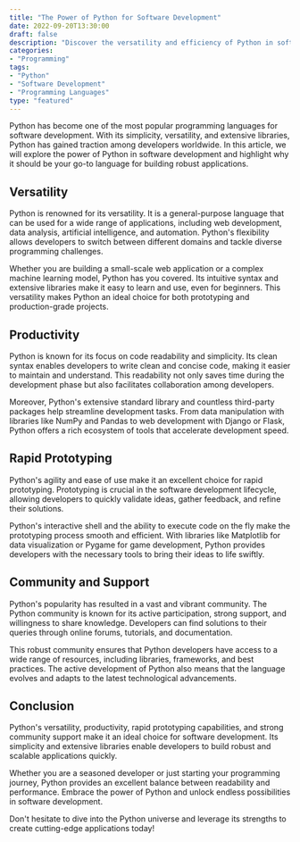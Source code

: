 ```yaml
--- 
title: "The Power of Python for Software Development" 
date: 2022-09-20T13:30:00 
draft: false 
description: "Discover the versatility and efficiency of Python in software development." 
categories: 
- "Programming" 
tags: 
- "Python" 
- "Software Development" 
- "Programming Languages" 
type: "featured" 
--- 
```


Python has become one of the most popular programming languages for software development. With its simplicity, versatility, and extensive libraries, Python has gained traction among developers worldwide. In this article, we will explore the power of Python in software development and highlight why it should be your go-to language for building robust applications.

## Versatility
Python is renowned for its versatility. It is a general-purpose language that can be used for a wide range of applications, including web development, data analysis, artificial intelligence, and automation. Python's flexibility allows developers to switch between different domains and tackle diverse programming challenges.

Whether you are building a small-scale web application or a complex machine learning model, Python has you covered. Its intuitive syntax and extensive libraries make it easy to learn and use, even for beginners. This versatility makes Python an ideal choice for both prototyping and production-grade projects.

## Productivity
Python is known for its focus on code readability and simplicity. Its clean syntax enables developers to write clean and concise code, making it easier to maintain and understand. This readability not only saves time during the development phase but also facilitates collaboration among developers.

Moreover, Python's extensive standard library and countless third-party packages help streamline development tasks. From data manipulation with libraries like NumPy and Pandas to web development with Django or Flask, Python offers a rich ecosystem of tools that accelerate development speed.

## Rapid Prototyping
Python's agility and ease of use make it an excellent choice for rapid prototyping. Prototyping is crucial in the software development lifecycle, allowing developers to quickly validate ideas, gather feedback, and refine their solutions.

Python's interactive shell and the ability to execute code on the fly make the prototyping process smooth and efficient. With libraries like Matplotlib for data visualization or Pygame for game development, Python provides developers with the necessary tools to bring their ideas to life swiftly.

## Community and Support
Python's popularity has resulted in a vast and vibrant community. The Python community is known for its active participation, strong support, and willingness to share knowledge. Developers can find solutions to their queries through online forums, tutorials, and documentation.

This robust community ensures that Python developers have access to a wide range of resources, including libraries, frameworks, and best practices. The active development of Python also means that the language evolves and adapts to the latest technological advancements.

## Conclusion
Python's versatility, productivity, rapid prototyping capabilities, and strong community support make it an ideal choice for software development. Its simplicity and extensive libraries enable developers to build robust and scalable applications quickly.

Whether you are a seasoned developer or just starting your programming journey, Python provides an excellent balance between readability and performance. Embrace the power of Python and unlock endless possibilities in software development.

Don't hesitate to dive into the Python universe and leverage its strengths to create cutting-edge applications today!
